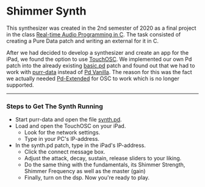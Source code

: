# Shimmer Synth

This synthesizer was created in the 2nd semester of 2020 as a final project in the class [Real-time Audio Programming in C](https://github.com/audio-communication-group/real-time-audio-programming-in-C_SoSe2020.git). The task consisted of creating a Pure Data patch and writing an external for it in C. 

After we had decided to develop a synthesizer and create an app for the iPad, we found the option to use [TouchOSC](https://hexler.net/docs/touchosc-getting-started). 
We implemented our own Pd patch into the already existing [basic.pd](https://hexler.net/pub/touchosc/basic.pd) patch and found out that we had to work with [purr-data](https://agraef.github.io/purr-data/) instead of [Pd Vanilla](http://puredata.info/downloads/pure-data). The reason for this was the fact we actually needed [Pd-Extended](http://puredata.info/downloads/pd-extended) for OSC to work which is no longer supported.

***

### Steps to Get The Synth Running

- Start purr-data and open the file [synth.pd](https://github.com/thomaschhh/RTAP-Synthesizer/blob/master/PureData/Synth.pd).
- Load and open the TouchOSC on your iPad.
    - Look for the network settings.
    - Type in your PC's IP-address.
- In the synth.pd patch, type in the iPad's IP-address.
    - Click the connect message box.
    - Adjust the attack, decay, sustain, release sliders to your liking.
    - Do the same thing with the fundamentals, its Shimmer Strength, Shimmer Frequency as well as the master (gain)
    - Finally, turn on the dsp. Now you're ready to play. 
